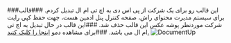 ﻿###این قالب رو برای یک شرکت از پی اس دی به اچ تی ام ال تبدیل کردم.
###قالب برای سیستم مدیرت محتوای راش، صفحه کنترل پنل ادمین هست، جهت حفظ کپی رایت شرکت موردنظر پوشه عکس این قالب حذف شد.
###این قالب در حال تبدیل به اچ تی ام ال می باشد.
###برای مشاهده دمو [اینجا را کلیک کنید.](https://github.com/MR-Mostafa/myproject/raw/master/CMS%20Rush%20-%20Admin%20Panel/ScreenShot.png)
![DocumentUp](http://mostafarahmati.ir/my%20git/git-adamak.jpg)